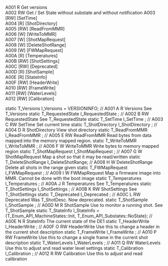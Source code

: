 A001    R     Get versions          
A002    RW    Get / Set State without substate and without notification
A003   [RW]   [SetTime]           
A004   [R]    [ShotDirectory]     
A005   [RW]   [ReadFromMMR]       
A006   [W]    [WriteToMMR]        
A007   [W]    [ShotMapRequest]    
A008   [W]    [DeleteShotRange]   
A009   [W]    [FWMapRequest]      
A00A   [R]    [Temperatures]      
A00B   [RW]   [ShotSettings]      
A00C   [RW]   [Deprecated]        
A00D   [R]    [ShotSample]        
A00E   [R]    [StateInfo]         
A00F   [RW]   [HeaderWrite]       
A010   [RW]   [FrameWrite]        
A011   [RW]   [WaterLevels]       
A012   [RW]   [Calibration]       










static T_Versions        I_Versions        = VERSIONINFO; // A001 A R    Versions See T_Versions
static T_RequestedState  I_RequestedState ; // A002 B RW   RequestedState See T_RequestedState
static T_SetTime         I_SetTime        ; // A003 C RW   SetTime Set current time
static T_ShotDirectory   I_ShotDirectory  ; // A004 D R    ShotDirectory View shot directory
static T_ReadFromMMR     I_ReadFromMMR    ; // A005 E RW   ReadFromMMR Read bytes from data mapped into the memory mapped region.
static T_WriteToMMR      I_WriteToMMR     ; // A006 F W    WriteToMMR Write bytes to memory mapped region
static T_ShotMapRequest  I_ShotMapRequest ; // A007 G W    ShotMapRequest Map a shot so that it may be read/written
static T_DeleteShotRange I_DeleteShotRange; // A008 H W    DeleteShotRange Delete all shots in the range given
static T_FWMapRequest    I_FWMapRequest   ; // A009 I W    FWMapRequest Map a firmware image into MMR. Cannot be done with the boot image
static T_Temperatures    I_Temperatures   ; // A00A J R    Temperatures See T_Temperatures
static T_ShotSettings    I_ShotSettings   ; // A00B K RW   ShotSettings See T_ShotSettings
static T_Deprecated      I_Deprecated     ; // A00C L RW   Deprecated Was T_ShotDesc. Now deprecated.
static T_ShotSample      I_ShotSample     ; // A00D M R    ShotSample Use to monitor a running shot. See T_ShotSample
static T_StateInfo       I_StateInfo       = {T_Enum_API_MachineStates::Init, T_Enum_API_Substates::NoState}; // A00E N R    StateInfo The current state of the DE1
static T_HeaderWrite     I_HeaderWrite    ; // A00F O RW   HeaderWrite Use this to change a header in the current shot description
static T_FrameWrite      I_FrameWrite     ; // A010 P RW   FrameWrite Use this to change a single frame in the current shot description
static T_WaterLevels     I_WaterLevels    ; // A011 Q RW   WaterLevels Use this to adjust and read water level settings
static T_Calibration     I_Calibration    ; // A012 R RW   Calibration Use this to adjust and read calibration
